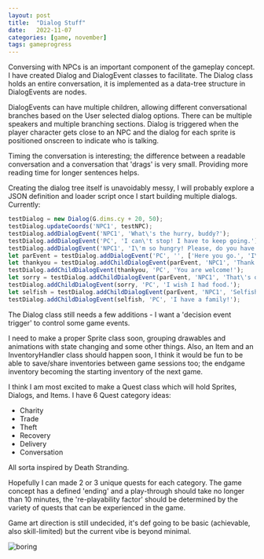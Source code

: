 ```yaml
---
layout: post
title:  "Dialog Stuff"
date:   2022-11-07
categories: [game, november]
tags: gameprogress
---
```

Conversing with NPCs is an important component of the gameplay concept. I have created Dialog and DialogEvent classes to facilitate. The Dialog class holds an entire conversation, it is implemented as a data-tree structure in DialogEvents are nodes.

DialogEvents can have multiple children, allowing different conversational branches based on the User selected dialog options. There can be multiple speakers and multiple branching sections. Dialog is triggered when the player character gets close to an NPC and the dialog for each sprite is positioned onscreen to indicate who is talking.

Timing the conversation is interesting; the difference between a readable conversation and a conversation that 'drags' is very small. Providing more reading time for longer sentences helps.

Creating the dialog tree itself is unavoidably messy, I will probably explore a JSON definition and loader script once I start building multiple dialogs. Currently:

```javascript
testDialog = new Dialog(G.dims.cy + 20, 50);
testDialog.updateCoords('NPC1', testNPC);
testDialog.addDialogEvent('NPC1', 'What\'s the hurry, buddy?');
testDialog.addDialogEvent('PC', 'I can\'t stop! I have to keep going.');
testDialog.addDialogEvent('NPC1', 'I\'m so hungry! Please, do you have any food?');
let parEvent = testDialog.addDialogEvent('PC', '', ['Here you go.', 'I\'m hungry too.', 'No!']);
let thankyou = testDialog.addChildDialogEvent(parEvent, 'NPC1', 'Thank you!');
testDialog.addChildDialogEvent(thankyou, 'PC', 'You are welcome!');
let sorry = testDialog.addChildDialogEvent(parEvent, 'NPC1', 'That\'s ok. Don\'t worry about me');
testDialog.addChildDialogEvent(sorry, 'PC', 'I wish I had food.');
let selfish = testDialog.addChildDialogEvent(parEvent, 'NPC1', 'Selfish much?');
testDialog.addChildDialogEvent(selfish, 'PC', 'I have a family!');
```

The Dialog class still needs a few additions - I want a 'decision event trigger' to control some game events.

I need to make a proper Sprite class soon, grouping drawables and animations with state changing and some other things. Also, an Item and an InventoryHandler class should happen soon, I think it would be fun to be able to save/share inventories between game sessions too; the endgame inventory becoming the starting inventory of the next game.

I think I am most excited to make a Quest class which will hold Sprites, Dialogs, and Items. I have 6 Quest category ideas:
- Charity
- Trade
- Theft
- Recovery
- Delivery
- Conversation

All sorta inspired by Death Stranding.

Hopefully I can made 2 or 3 unique quests for each category. The game concept has a defined 'ending' and a play-through should take no longer than 10 minutes, the 're-playability factor' should be determined by the variety of quests that can be experienced in the game.

Game art direction is still undecided, it's def going to be basic (achievable, also skill-limited) but the current vibe is beyond minimal.

![boring](https://b38tn1k.com/images/scrs1.png)
